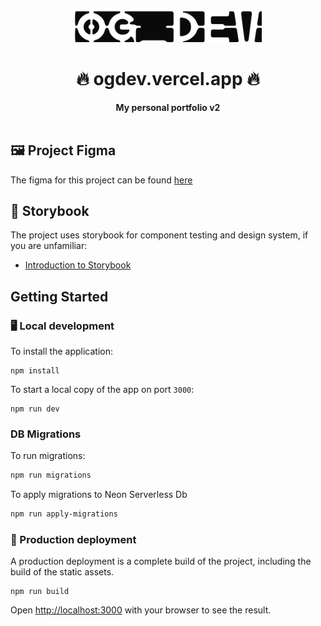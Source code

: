 <div align="center">
  <br>
  <img alt="Og Dev" src="./public/logo.png" width="300px">
  <h1>🔥 ogdev.vercel.app 🔥</h1>
  <strong>My personal portfolio v2</strong>
</div>
<br>

## 🖼️ Project Figma

The figma for this project can be found [here](https://www.figma.com/file/1vn9HwlgilaJdDRTQrFUku/OG_dev_portfolio?node-id=194%3A6923&t=Ia8Cw6pA4csnoMN1-1)

## 📙 Storybook

The project uses storybook for component testing and design system, if you are unfamiliar:

-   [Introduction to Storybook](https://storybook.js.org/docs/react/get-started/introduction)

## Getting Started

### 🖥️ Local development

To install the application:

```shell
npm install
```

To start a local copy of the app on port `3000`:

```shell
npm run dev
```

### DB Migrations

To run migrations:
```bash
npm run migrations
```
To apply migrations to Neon Serverless Db

```bash
npm run apply-migrations
```




### 🚀 Production deployment

A production deployment is a complete build of the project, including the build of the static assets.

```shell
npm run build
```

Open [http://localhost:3000](http://localhost:3000) with your browser to see the result.
